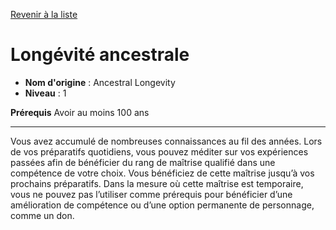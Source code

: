 [Revenir à la liste](list.md)

# Longévité ancestrale

 * **Nom d'origine** : Ancestral Longevity
 * **Niveau** : 1


<p><strong>Prérequis</strong> Avoir au moins 100 ans</p>
<hr>
<p>Vous avez accumulé de nombreuses connaissances au fil des années. Lors de vos préparatifs quotidiens, vous pouvez méditer sur vos expériences passées afin de bénéficier du rang de maîtrise qualifié dans une compétence de votre choix. Vous bénéficiez de cette maîtrise jusqu’à vos prochains préparatifs. Dans la mesure où cette maîtrise est temporaire, vous ne pouvez pas l’utiliser comme prérequis pour bénéficier d’une amélioration de compétence ou d’une option permanente de personnage, comme un don.</p>